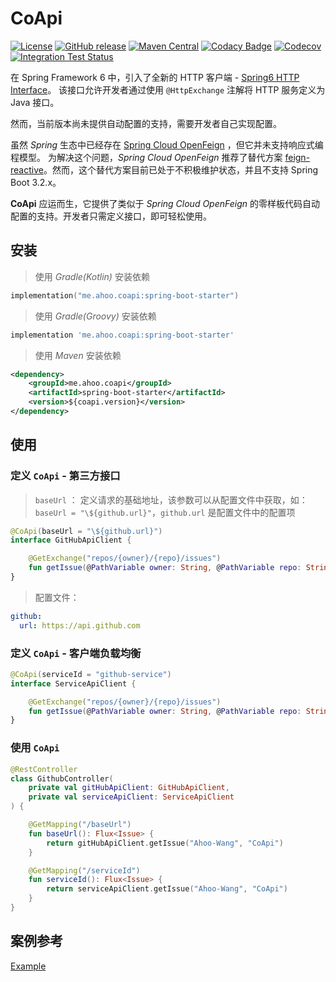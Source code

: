 # CoApi

[![License](https://img.shields.io/badge/license-Apache%202-4EB1BA.svg)](https://github.com/Ahoo-Wang/CoApi/blob/mvp/LICENSE)
[![GitHub release](https://img.shields.io/github/release/Ahoo-Wang/CoApi.svg)](https://github.com/Ahoo-Wang/CoApi/releases)
[![Maven Central](https://maven-badges.herokuapp.com/maven-central/me.ahoo.coapi/api/badge.svg)](https://maven-badges.herokuapp.com/maven-central/me.ahoo.coapi/api)
[![Codacy Badge](https://app.codacy.com/project/badge/Grade/709bea2aec1d4cfd85991edf66b5ccbc)](https://app.codacy.com/gh/Ahoo-Wang/CoApi/dashboard?utm_source=gh&utm_medium=referral&utm_content=&utm_campaign=Badge_grade)
[![Codecov](https://codecov.io/gh/Ahoo-Wang/CoApi/graph/badge.svg?token=ayVd7lthB6)](https://codecov.io/gh/Ahoo-Wang/CoApi)
[![Integration Test Status](https://github.com/Ahoo-Wang/CoApi/actions/workflows/integration-test.yml/badge.svg)](https://github.com/Ahoo-Wang/CoApi)

在 Spring Framework 6 中，引入了全新的 HTTP 客户端 - [Spring6 HTTP Interface](https://docs.spring.io/spring-framework/reference/integration/rest-clients.html#rest-http-interface)。
该接口允许开发者通过使用 `@HttpExchange` 注解将 HTTP 服务定义为 Java 接口。

然而，当前版本尚未提供自动配置的支持，需要开发者自己实现配置。

虽然 *Spring* 生态中已经存在 [Spring Cloud OpenFeign](https://github.com/spring-cloud/spring-cloud-openfeign) ，但它并未支持响应式编程模型。
为解决这个问题，*Spring Cloud OpenFeign* 推荐了替代方案 [feign-reactive](https://github.com/PlaytikaOSS/feign-reactive)。然而，这个替代方案目前已处于不积极维护状态，并且不支持 Spring Boot 3.2.x。

**CoApi** 应运而生，它提供了类似于 *Spring Cloud OpenFeign* 的零样板代码自动配置的支持。开发者只需定义接口，即可轻松使用。

## 安装

> 使用 *Gradle(Kotlin)* 安装依赖

```kotlin
implementation("me.ahoo.coapi:spring-boot-starter")
```

> 使用 *Gradle(Groovy)* 安装依赖

```groovy
implementation 'me.ahoo.coapi:spring-boot-starter'
```

> 使用 *Maven* 安装依赖

```xml
<dependency>
    <groupId>me.ahoo.coapi</groupId>
    <artifactId>spring-boot-starter</artifactId>
    <version>${coapi.version}</version>
</dependency>
```

## 使用

### 定义 `CoApi` - 第三方接口

> `baseUrl` ： 定义请求的基础地址，该参数可以从配置文件中获取，如：`baseUrl = "\${github.url}"`，`github.url` 是配置文件中的配置项

```kotlin
@CoApi(baseUrl = "\${github.url}")
interface GitHubApiClient {

    @GetExchange("repos/{owner}/{repo}/issues")
    fun getIssue(@PathVariable owner: String, @PathVariable repo: String): Flux<Issue>
}
```

> 配置文件：

```yaml
github:
  url: https://api.github.com
```

### 定义 `CoApi` - 客户端负载均衡

```kotlin
@CoApi(serviceId = "github-service")
interface ServiceApiClient {

    @GetExchange("repos/{owner}/{repo}/issues")
    fun getIssue(@PathVariable owner: String, @PathVariable repo: String): Flux<Issue>
}
```

### 使用 `CoApi`

```kotlin
@RestController
class GithubController(
    private val gitHubApiClient: GitHubApiClient,
    private val serviceApiClient: ServiceApiClient
) {

    @GetMapping("/baseUrl")
    fun baseUrl(): Flux<Issue> {
        return gitHubApiClient.getIssue("Ahoo-Wang", "CoApi")
    }

    @GetMapping("/serviceId")
    fun serviceId(): Flux<Issue> {
        return serviceApiClient.getIssue("Ahoo-Wang", "CoApi")
    }
}
```

## 案例参考

[Example](./example)
